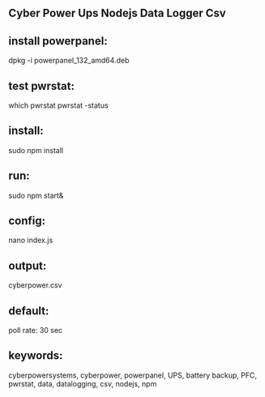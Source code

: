 Cyber Power Ups Nodejs Data Logger Csv
--------------------
install powerpanel:
----------------
   dpkg -i powerpanel_132_amd64.deb

test pwrstat:
----------------
   which pwrstat
   pwrstat -status

install:
----------------
   sudo npm install

run:
----------------
   sudo npm start&

config:
----------------
   nano index.js

output:
----------------
   cyberpower.csv

default:
----------------
   poll rate: 30 sec



keywords:
----------------
cyberpowersystems, cyberpower, powerpanel, UPS, battery backup, PFC, pwrstat, data, datalogging, csv, nodejs, npm
